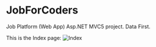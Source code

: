 # JobForCoders
Job Platform (Web App) Asp.NET MVC5 project. Data First.

This is the Index page:
![Index](/images/logo.png)
